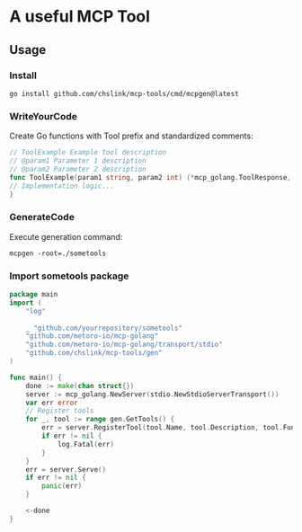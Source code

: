 # A useful MCP Tool


## Usage

### Install
```shell
go install github.com/chslink/mcp-tools/cmd/mcpgen@latest
```


### WriteYourCode 
Create Go functions with Tool prefix and standardized comments:
```go
// ToolExample Example tool description
// @param1 Parameter 1 description
// @param2 Parameter 2 description
func ToolExample(param1 string, param2 int) (*mcp_golang.ToolResponse, error) {
// Implementation logic...
}
```

### GenerateCode
Execute generation command:
```shell
mcpgen -root=./sometools
```

### Import sometools package

```go
package main
import (
	"log"
	
	_ "github.com/yourrepository/sometools"
	"github.com/metoro-io/mcp-golang"
	"github.com/metoro-io/mcp-golang/transport/stdio"
	"github.com/chslink/mcp-tools/gen"
)

func main() {
	done := make(chan struct{})
	server := mcp_golang.NewServer(stdio.NewStdioServerTransport())
	var err error
	// Register tools
	for _, tool := range gen.GetTools() {
		err = server.RegisterTool(tool.Name, tool.Description, tool.Func)
		if err != nil {
			log.Fatal(err)
		}
	}
	err = server.Serve()
	if err != nil {
		panic(err)
	}

	<-done
}
```
